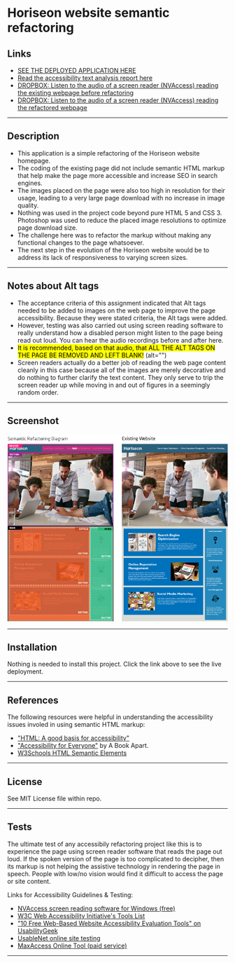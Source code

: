# Horiseon website semantic refactoring

## Links

* [SEE THE DEPLOYED APPLICATION HERE](https://dishdesigner.github.io/osu01-code-refactor)
* [Read the accessibility text analysis report here](https://dishdesigner.github.io/osu01-code-refactor/accessibility-testing/text-analysis/text-analysis-report.md)
* [DROPBOX: Listen to the audio of a screen reader (NVAccess) reading the existing webpage before refactoring](https://www.dropbox.com/s/l1e7ijhnzhjp4iv/01-ScreenReader-BeforeRefactor.mp3?dl=0)
* [DROPBOX: Listen to the audio of a screen reader (NVAccess) reading the refactored webpage](https://www.dropbox.com/s/o9pcatvkn3tb9da/02-ScreenReader-AfterRefactor.mp3?dl=0)

---

## Description

* This application is a simple refactoring of the Horiseon website homepage.
* The coding of the existing page did not include semantic HTML markup that help make the page more accessible and increase SEO in search engines.
* The images placed on the page were also too high in resolution for their usage, leading to a very large page download with no increase in image quality.
* Nothing was used in the project code beyond pure HTML 5 and CSS 3. Photoshop was used to reduce the placed image resolutions to optimize page download size.
* The challenge here was to refactor the markup without making any functional changes to the page whatsoever.
* The next step in the evolution of the Horiseon website would be to address its lack of responsiveness to varying screen sizes.

---

## Notes about Alt tags

* The acceptance criteria of this assignment indicated that Alt tags needed to be added to images on the web page to improve the page accessibility. Because they were stated criteria, the Alt tags were added.
* However, testing was also carried out using screen reading software to really understand how a disabled person might listen to the page being read out loud. You can hear the audio recordings before and after here.
* <mark>It is recommended, based on that audio, that ALL THE ALT TAGS ON THE PAGE BE REMOVED AND LEFT BLANK!</mark> (alt="")
* Screen readers actually do a better job of reading the web page content cleanly in this case because all of the images are merely decorative and do nothing to further clarify the text content. They only serve to trip the screen reader up while moving in and out of figures in a seemingly random order.

---

## Screenshot

![Diagram of website refactoring](assets\diagram\01-code-refactor_before&after-diagram.png)

---
## Installation

Nothing is needed to install this project. Click the link above to see the live deployment.

---

## References

The following resources were helpful in understanding the accessibility issues involed in using semantic HTML markup:
* ["HTML: A good basis for accessibility"](https://developer.mozilla.org/en-us/docs/Learn/Accessibility/HTML)
* ["Accessibility for Everyone"](https://abookapart.com/products/accessibility-for-everyone) by A Book Apart.
* [W3Schools HTML Semantic Elements](https://www.w3schools.com/html/html5_semantic_elements.asp)

---

## License

See MIT License file within repo.

---

## Tests

The ultimate test of any accessibily refactoring project like this is to experience the page using screen reader software that reads the page out loud. If the spoken version of the page is too complicated to decipher, then its markup is not helping the assistive technology in rendering the page in speech. People with low/no vision would find it difficult to access the page or site content.

Links for Accessibility Guidelines & Testing:
* [NVAccess screen reading software for Windows (free)](https://www.nvaccess.org/)
* [W3C Web Accessibility Initiative's Tools List](https://www.w3.org/WAI/ER/tools/)
* ["10 Free Web-Based Website Accessibility Evaluation Tools" on UsabilityGeek](https://usabilitygeek.com/10-free-web-based-web-site-accessibility-evaluation-tools/)
* [UsableNet online site testing](https://usablenet.com/automated-accessibility-testing-tool?utm_campaign=PPC%3A%20Free%20Consultation%20%5BMay%202020%5D&utm_source=ppc&utm_term=Adworkds&utm_content=ADACompliance&utm_term=%2Bwebsite%20%2Baccessibility%20%2Btest&utm_campaign=UsableNet+%7C+Decision+Stage&utm_source=adwords&utm_medium=ppc&hsa_tgt=kwd-348513897052&hsa_grp=118229728520&hsa_src=g&hsa_net=adwords&hsa_mt=b&hsa_ver=3&hsa_ad=488835815889&hsa_acc=1784308961&hsa_kw=%2Bwebsite%20%2Baccessibility%20%2Btest&hsa_cam=8115142291&gclid=CjwKCAiApNSABhAlEiwANuR9YIkIW-Qo37p9fvV_DBTo4yG8foGGS-On7Vj9LGxj_8IsLOXN8eEfexoCEa0QAvD_BwE)
* [MaxAccess Online Tool (paid service)](https://maxaccess.io/?gclid=CjwKCAiApNSABhAlEiwANuR9YJRTQgM6KobC06pYKdCsrfWDpBYV3iO6sRpvfLPGMPlkTnnHIsVuWhoC9AgQAvD_BwE)

---
